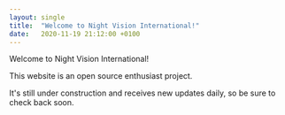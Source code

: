 ```yaml
---
layout: single
title:  "Welcome to Night Vision International!"
date:   2020-11-19 21:12:00 +0100
---
```


Welcome to Night Vision International!

This website is an open source enthusiast project.

It's still under construction and receives new updates daily, so be sure to check back soon.
